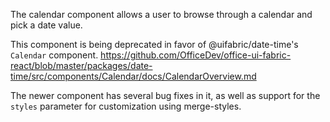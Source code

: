 The calendar component allows a user to browse through a calendar and pick a date value.

This component is being deprecated in favor of @uifabric/date-time's `Calendar` component.
https://github.com/OfficeDev/office-ui-fabric-react/blob/master/packages/date-time/src/components/Calendar/docs/CalendarOverview.md

The newer component has several bug fixes in it, as well as support for the `styles` parameter for customization using merge-styles.

